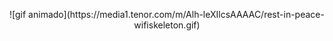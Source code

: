 <p align="center">
  ![gif animado](https://media1.tenor.com/m/Alh-leXIlcsAAAAC/rest-in-peace-wifiskeleton.gif)
</p>
